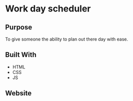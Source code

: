 # Work day scheduler
## Purpose
To give someone the ability to plan out there day with ease.

## Built With
* HTML
* CSS
* JS

## Website



